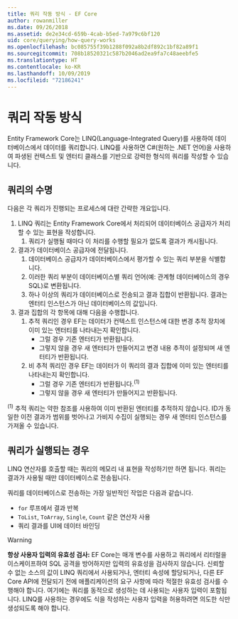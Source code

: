 ```yaml
---
title: 쿼리 작동 방식 - EF Core
author: rowanmiller
ms.date: 09/26/2018
ms.assetid: de2e34cd-659b-4cab-b5ed-7a979c6bf120
uid: core/querying/how-query-works
ms.openlocfilehash: bc085755f39b1288f092a8b2df892c1bf82a89f1
ms.sourcegitcommit: 708b18520321c587b2046ad2ea9fa7c48aeebfe5
ms.translationtype: HT
ms.contentlocale: ko-KR
ms.lasthandoff: 10/09/2019
ms.locfileid: "72186241"
---
```

# <a name="how-queries-work"></a>쿼리 작동 방식

Entity Framework Core는 LINQ(Language-Integrated Query)를 사용하여 데이터베이스에서 데이터를 쿼리합니다. LINQ를 사용하면 C#(원하는 .NET 언어)을 사용하여 파생된 컨텍스트 및 엔터티 클래스를 기반으로 강력한 형식의 쿼리를 작성할 수 있습니다.

## <a name="the-life-of-a-query"></a>쿼리의 수명

다음은 각 쿼리가 진행되는 프로세스에 대란 간략한 개요입니다.

1. LINQ 쿼리는 Entity Framework Core에서 처리되어 데이터베이스 공급자가 처리할 수 있는 표현을 작성합니다.
   1. 쿼리가 실행될 때마다 이 처리를 수행할 필요가 없도록 결과가 캐시됩니다.
2. 결과가 데이터베이스 공급자에 전달됩니다.
   1. 데이터베이스 공급자가 데이터베이스에서 평가할 수 있는 쿼리 부분을 식별합니다.
   2. 이러한 쿼리 부분이 데이터베이스별 쿼리 언어(예: 관계형 데이터베이스의 경우 SQL)로 변환됩니다.
   3. 하나 이상의 쿼리가 데이터베이스로 전송되고 결과 집합이 반환됩니다. 결과는 엔터티 인스턴스가 아닌 데이터베이스의 값입니다.
3. 결과 집합의 각 항목에 대해 다음을 수행합니다.
   1. 추적 쿼리인 경우 EF는 데이터가 컨텍스트 인스턴스에 대한 변경 추적 장치에 이미 있는 엔터티를 나타내는지 확인합니다.
      * 그럴 경우 기존 엔터티가 반환됩니다.
      * 그렇지 않을 경우 새 엔터티가 만들어지고 변경 내용 추적이 설정되며 새 엔터티가 반환됩니다.
   2. 비 추적 쿼리인 경우 EF는 데이터가 이 쿼리의 결과 집합에 이미 있는 엔터티를 나타내는지 확인합니다.
      * 그럴 경우 기존 엔터티가 반환됩니다.<sup>(1)</sup>
      * 그렇지 않을 경우 새 엔터티가 만들어지고 반환됩니다.

<sup>(1)</sup> 추적 쿼리는 약한 참조를 사용하여 이미 반환된 엔터티를 추적하지 않습니다. ID가 동일한 이전 결과가 범위를 벗어나고 가비지 수집이 실행되는 경우 새 엔터티 인스턴스를 가져올 수 있습니다.

## <a name="when-queries-are-executed"></a>쿼리가 실행되는 경우

LINQ 연산자를 호출할 때는 쿼리의 메모리 내 표현을 작성하기만 하면 됩니다. 쿼리는 결과가 사용될 때만 데이터베이스로 전송됩니다.

쿼리를 데이터베이스로 전송하는 가장 일반적인 작업은 다음과 같습니다.
* `for` 루프에서 결과 반복
* `ToList`, `ToArray`, `Single`, `Count` 같은 연산자 사용
* 쿼리 결과를 UI에 데이터 바인딩

> [!WARNING]  
> **항상 사용자 입력의 유효성 검사:** EF Core는 매개 변수를 사용하고 쿼리에서 리터럴을 이스케이프하여 SQL 공격을 방어하지만 입력의 유효성을 검사하지 않습니다. 신뢰할 수 없는 소스의 값이 LINQ 쿼리에서 사용되거나, 엔터티 속성에 할당되거나, 다른 EF Core API에 전달되기 전에 애플리케이션의 요구 사항에 따라 적절한 유효성 검사를 수행해야 합니다. 여기에는 쿼리를 동적으로 생성하는 데 사용되는 사용자 입력이 포함됩니다. LINQ를 사용하는 경우에도 식을 작성하는 사용자 입력을 허용하려면 의도한 식만 생성되도록 해야 합니다.
